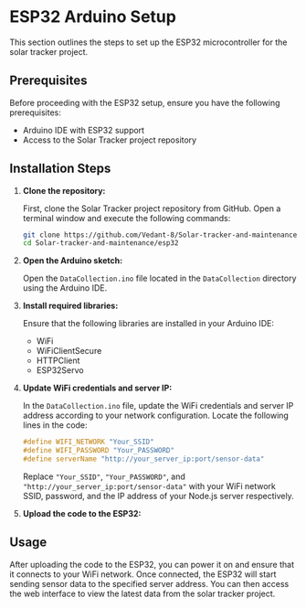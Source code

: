 # ESP32 Arduino Setup

This section outlines the steps to set up the ESP32 microcontroller for the solar tracker project.

## Prerequisites

Before proceeding with the ESP32 setup, ensure you have the following prerequisites:

- Arduino IDE with ESP32 support
- Access to the Solar Tracker project repository

## Installation Steps

1. **Clone the repository:**

   First, clone the Solar Tracker project repository from GitHub. Open a terminal window and execute the following commands:

   ```bash
   git clone https://github.com/Vedant-8/Solar-tracker-and-maintenance.git
   cd Solar-tracker-and-maintenance/esp32
   ```

2. **Open the Arduino sketch:**

   Open the `DataCollection.ino` file located in the `DataCollection` directory using the Arduino IDE.

3. **Install required libraries:**

   Ensure that the following libraries are installed in your Arduino IDE:

   - WiFi
   - WiFiClientSecure
   - HTTPClient
   - ESP32Servo

4. **Update WiFi credentials and server IP:**

   In the `DataCollection.ino` file, update the WiFi credentials and server IP address according to your network configuration. Locate the following lines in the code:

   ```cpp
   #define WIFI_NETWORK "Your_SSID"
   #define WIFI_PASSWORD "Your_PASSWORD"
   #define serverName "http://your_server_ip:port/sensor-data"
   ```

   Replace `"Your_SSID"`, `"Your_PASSWORD"`, and `"http://your_server_ip:port/sensor-data"` with your WiFi network SSID, password, and the IP address of your Node.js server respectively.

5. **Upload the code to the ESP32:**

## Usage

After uploading the code to the ESP32, you can power it on and ensure that it connects to your WiFi network. Once connected, the ESP32 will start sending sensor data to the specified server address. You can then access the web interface to view the latest data from the solar tracker project.
